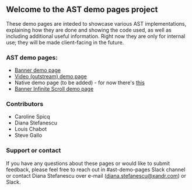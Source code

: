 ## Welcome to the AST demo pages project

These demo pages are inteded to showcase various AST implementations, explaining how they are done and showing the code used, as well as including additional useful information. Right now they are only for internal use; they will be made client-facing in the future.

### AST demo pages:

- [Banner demo page](https://dstefanescu7.github.io/AST-demo-pages/banner_ast_demo_page.html)
- [Video (outstream) demo page](https://dstefanescu7.github.io/AST-demo-pages/video_outstream_ast_demo_page.html)
- Native demo page (to be added) - for now there's [this](https://appnexus.github.io/native-ad-examples/)
- [Banner Infinite Scroll demo page](https://dstefanescu7.github.io/AST-demo-pages/banner_ast_infinite_scroll_demo_page.html)

### Contributors

- Caroline Spicq
- Diana Stefanescu
- Louis Chabot
- Steve Gallo


### Support or contact

If you have any questions about these pages or would like to submit feedback, please feel free to reach out in #ast-demo-pages Slack channel or contact Diana Stefanescu over e-mail (diana.stefanescu@xandr.com) or Slack.
